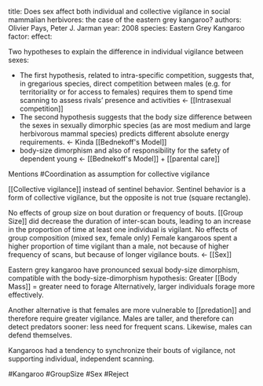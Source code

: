 title: Does sex affect both individual and collective vigilance in social mammalian herbivores: the case of the eastern grey kangaroo?
authors: Olivier Pays, Peter J. Jarman
year: 2008
species: Eastern Grey Kangaroo
factor:
effect:

Two hypotheses to explain the difference in individual vigilance between sexes:
- The first hypothesis, related to intra-specific competition, suggests that, in gregarious species, direct competition between males (e.g. for territoriality or for access to females) requires them to spend time scanning to assess rivals’ presence and activities <- [[Intrasexual competition]] 
- The second hypothesis suggests that the body size difference between the sexes in sexually dimorphic species (as are most medium and large herbivorous mammal species) predicts different absolute energy requirements. <- Kinda [[Bednekoff's Model]]
- body-size dimorphism and also of responsibility for the safety of dependent young <- [[Bednekoff's Model]] + [[parental care]]

Mentions #Coordination  as assumption for collective vigilance

[[Collective vigilance]] instead of sentinel behavior. Sentinel behavior is a form of collective vigilance, but the opposite is not true (square rectangle). 

No effects of group size on bout duration or frequency of bouts. [[Group Size]] did decrease the duration of inter-scan bouts, leading to an increase in the proportion of time at least one individual is vigilant. 
No effects of group composition  (mixed sex, female only)
Female kangaroos spent a higher proportion of time vigilant than a male, not because of higher frequency of scans, but because of longer vigilance bouts. <- [[Sex]] 

Eastern grey kangaroo have pronounced sexual body-size dimorphism, compatible with the body-size-dimorphism hypothesis: Greater [[Body Mass]] = greater need to forage
Alternatively, larger individuals forage more effectively.

Another alternative is that females are more vulnerable to [[predation]] and therefore require greater vigilance. Males are taller, and therefore can detect predators sooner: less need for frequent scans. Likewise, males can defend themselves.

Kangaroos had a tendency to synchronize their bouts of vigilance, not supporting individual, independent scanning.

#Kangaroo #GroupSize #Sex #Reject 